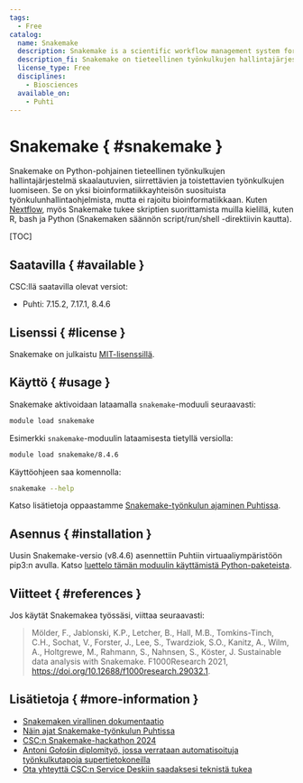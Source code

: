 ```yaml
---
tags:
  - Free
catalog:
  name: Snakemake
  description: Snakemake is a scientific workflow management system for creating scalable, portable, and reproducible workflows
  description_fi: Snakemake on tieteellinen työnkulkujen hallintajärjestelmä skaalautuvien, siirrettävien ja toistettavien työnkulkujen luomiseen
  license_type: Free
  disciplines:
    - Biosciences
  available_on:
    - Puhti
---
```


# Snakemake { #snakemake }

Snakemake on Python-pohjainen tieteellinen työnkulkujen hallintajärjestelmä skaalautuvien, siirrettävien ja toistettavien työnkulkujen luomiseen. Se on yksi bioinformatiikkayhteisön suosituista työnkulunhallintaohjelmista, mutta ei rajoitu bioinformatiikkaan. Kuten [Nextflow](../apps/nextflow.md), myös Snakemake tukee skriptien suorittamista muilla kielillä, kuten R, bash ja Python (Snakemaken säännön script/run/shell -direktiivin kautta).

[TOC]

## Saatavilla { #available }

CSC:llä saatavilla olevat versiot:

* Puhti: 7.15.2, 7.17.1, 8.4.6

## Lisenssi { #license }

Snakemake on julkaistu
[MIT-lisenssillä](https://snakemake.readthedocs.io/en/stable/project_info/license.html).

## Käyttö { #usage }

Snakemake aktivoidaan lataamalla `snakemake`-moduuli seuraavasti:

```bash
module load snakemake
```

Esimerkki `snakemake`-moduulin lataamisesta tietyllä versiolla:

```bash
module load snakemake/8.4.6
```

Käyttöohjeen saa komennolla:

```bash
snakemake --help
```

Katso lisätietoja oppaastamme [Snakemake-työnkulun ajaminen Puhtissa](../support/tutorials/snakemake-puhti.md).

## Asennus { #installation }

Uusin Snakemake-versio (v8.4.6) asennettiin Puhtiin virtuaaliympäristöön pip3:n avulla. Katso [luettelo tämän moduulin käyttämistä Python-paketeista](https://github.com/yetulaxman/containers-workflows/blob/master/snakemake_pip_hpc.yaml).

## Viitteet { #references }

Jos käytät Snakemakea työssäsi, viittaa seuraavasti:

> Mölder, F., Jablonski, K.P., Letcher, B., Hall, M.B., Tomkins-Tinch, C.H., Sochat, V.,
  Forster, J., Lee, S., Twardziok, S.O., Kanitz, A., Wilm, A., Holtgrewe, M., Rahmann, S.,
  Nahnsen, S., Köster, J. Sustainable data analysis with Snakemake. F1000Research 2021,
  <https://doi.org/10.12688/f1000research.29032.1>.

## Lisätietoja { #more-information }

* [Snakemaken virallinen dokumentaatio](https://snakemake.readthedocs.io/en/stable/index.html)
* [Näin ajat Snakemake-työnkulun Puhtissa](../support/tutorials/snakemake-puhti.md)
* [CSC:n Snakemake-hackathon 2024](https://coderefinery.github.io/snakemake_hackathon/)
* [Antoni Gołośin diplomityö, jossa verrataan automatisoituja työnkulkutapoja supertietokoneilla](https://urn.fi/URN:NBN:fi:aalto-202406164397)
* [Ota yhteyttä CSC:n Service Deskiin saadaksesi teknistä tukea](../support/contact.md)